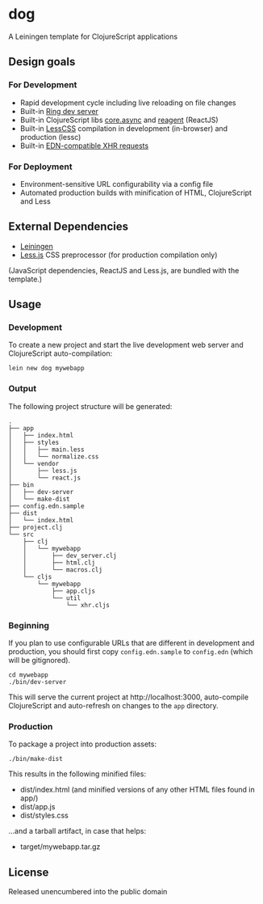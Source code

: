 # dog

A Leiningen template for ClojureScript applications

## Design goals

### For Development

- Rapid development cycle including live reloading on file changes
- Built-in [Ring dev server](https://github.com/weavejester/lein-ring)
- Built-in ClojureScript libs [core.async](https://clojure.github.io/core.async/) and [reagent](https://github.com/holmsand/reagent) (ReactJS)
- Built-in [LessCSS](http://lesscss.org/) compilation in development (in-browser) and production (lessc)
- Built-in [EDN-compatible XHR requests](https://github.com/pandeiro/dog/blob/master/src/leiningen/new/dog/xhr.cljs)

### For Deployment

- Environment-sensitive URL configurability via a config file
- Automated production builds with minification of HTML, ClojureScript and Less

## External Dependencies

- [Leiningen](https://github.com/technomancy/leiningen)
- [Less.js](http://lesscss.org/) CSS preprocessor (for production compilation only)

(JavaScript dependencies, ReactJS and Less.js, are bundled with the template.)

## Usage

### Development

To create a new project and start the live development
web server and ClojureScript auto-compilation:

    lein new dog mywebapp

### Output

The following project structure will be generated:

    .
    ├── app
    │   ├── index.html
    │   ├── styles
    │   │   ├── main.less
    │   │   └── normalize.css
    │   └── vendor
    │       ├── less.js
    │       └── react.js
    ├── bin
    │   ├── dev-server
    │   └── make-dist
    ├── config.edn.sample
    ├── dist
    │   └── index.html
    ├── project.clj
    └── src
        ├── clj
        │   └── mywebapp
        │       ├── dev_server.clj
        │       ├── html.clj
        │       └── macros.clj
        └── cljs
            └── mywebapp
                ├── app.cljs
                └── util
                    └── xhr.cljs

### Beginning

If you plan to use configurable URLs that are different in development
and production, you should first copy `config.edn.sample` to `config.edn`
(which will be gitignored).

    cd mywebapp
    ./bin/dev-server

This will serve the current project at http://localhost:3000,
auto-compile ClojureScript and auto-refresh on changes to the
`app` directory.

### Production

To package a project into production assets:

    ./bin/make-dist

This results in the following minified files:

- dist/index.html (and minified versions of any other HTML files found in app/)
- dist/app.js
- dist/styles.css

...and a tarball artifact, in case that helps:

- target/mywebapp.tar.gz

## License

Released unencumbered into the public domain
